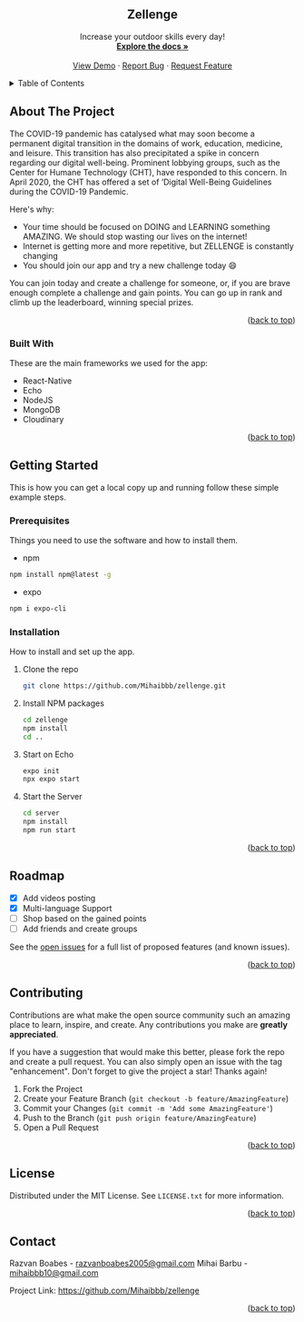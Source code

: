 <div id="top"></div>
<!--
*** Thanks for checking out the Best-README-Template. If you have a suggestion
*** that would make this better, please fork the repo and create a pull request
*** or simply open an issue with the tag "enhancement".
*** Don't forget to give the project a star!
*** Thanks again! Now go create something AMAZING! :D
-->



<!-- PROJECT SHIELDS -->
<!--
*** I'm using markdown "reference style" links for readability.
*** Reference links are enclosed in brackets [ ] instead of parentheses ( ).
*** See the bottom of this document for the declaration of the reference variables
*** for contributors-url, forks-url, etc. This is an optional, concise syntax you may use.
*** https://www.markdownguide.org/basic-syntax/#reference-style-links
-->


<!-- PROJECT LOGO -->
<br />
  <h2 align="center">Zellenge</h2>
 <p align="center">
    Increase your outdoor skills every day!
    <br />
    <a href="https://github.com/github_username/repo_name"><strong>Explore the docs »</strong></a>
    <br />
    <br />
    <a href="https://github.com/Mihaibbb/zellenge">View Demo</a>
    ·
    <a href="https://github.com/Mihaibbb/zellenge/issues">Report Bug</a>
    ·
    <a href="https://github.com/Mihaibbb/zellenge/issues">Request Feature</a>
  </p>
  
<!-- TABLE OF CONTENTS -->
<details>
  <summary>Table of Contents</summary>
  <ol>
    <li>
      <a href="#about-the-project">About The Project</a>
      <ul>
        <li><a href="#built-with">Built With</a></li>
      </ul>
    </li>
    <li>
      <a href="#getting-started">Getting Started</a>
      <ul>
        <li><a href="#prerequisites">Prerequisites</a></li>
        <li><a href="#installation">Installation</a></li>
      </ul>
    </li>
    <li><a href="#usage">Usage</a></li>
    <li><a href="#roadmap">Roadmap</a></li>
    <li><a href="#contributing">Contributing</a></li>
    <li><a href="#license">License</a></li>
    <li><a href="#contact">Contact</a></li>
    <li><a href="#acknowledgments">Acknowledgments</a></li>
  </ol>
</details>



<!-- ABOUT THE PROJECT -->
## About The Project

The COVID-19 pandemic has catalysed what may soon become a permanent digital transition in the domains of work, education, medicine, and leisure. This transition has also precipitated a spike in concern regarding our digital well-being. Prominent lobbying groups, such as the Center for Humane Technology (CHT), have responded to this concern. In April 2020, the CHT has offered a set of ‘Digital Well-Being Guidelines during the COVID-19 Pandemic.

Here's why:
* Your time should be focused on DOING and LEARNING something AMAZING. We should stop wasting our lives on the internet!
* Internet is getting more and more repetitive, but ZELLENGE is constantly changing
* You should join our app and try a new challenge today :smile:

You can join today and create a challenge for someone, or, if you are brave enough complete a challenge and gain points. You can go up in rank and climb up the leaderboard, winning special prizes.

<p align="right">(<a href="#top">back to top</a>)</p>



### Built With

These are the main frameworks we used for the app:

* React-Native
* Echo
* NodeJS
* MongoDB
* Cloudinary

<p align="right">(<a href="#top">back to top</a>)</p>



<!-- GETTING STARTED -->
## Getting Started

This is how you can get a local copy up and running follow these simple example steps.

### Prerequisites

Things you need to use the software and how to install them.

  * npm
  ```sh
  npm install npm@latest -g
  ```
  
  * expo
  ```sh
  npm i expo-cli
  ```

### Installation

How to install and set up the app.

1. Clone the repo
   ```sh
   git clone https://github.com/Mihaibbb/zellenge.git
   ```
2. Install NPM packages
   ```sh
   cd zellenge
   npm install
   cd ..
   ```
3. Start on Echo
   ```sh
   expo init
   npx expo start
   ```
3. Start the Server
   ```sh
   cd server
   npm install
   npm run start
   ```

<p align="right">(<a href="#top">back to top</a>)</p>


<!-- ROADMAP -->
## Roadmap

- [x] Add videos posting
- [x] Multi-language Support
- [ ] Shop based on the gained points
- [ ] Add friends and create groups 

See the [open issues](https://github.com/Mihaibbb/zellenge/issues) for a full list of proposed features (and known issues).

<p align="right">(<a href="#top">back to top</a>)</p>



<!-- CONTRIBUTING -->
## Contributing

Contributions are what make the open source community such an amazing place to learn, inspire, and create. Any contributions you make are **greatly appreciated**.

If you have a suggestion that would make this better, please fork the repo and create a pull request. You can also simply open an issue with the tag "enhancement".
Don't forget to give the project a star! Thanks again!

1. Fork the Project
2. Create your Feature Branch (`git checkout -b feature/AmazingFeature`)
3. Commit your Changes (`git commit -m 'Add some AmazingFeature'`)
4. Push to the Branch (`git push origin feature/AmazingFeature`)
5. Open a Pull Request

<p align="right">(<a href="#top">back to top</a>)</p>



<!-- LICENSE -->
## License

Distributed under the MIT License. See `LICENSE.txt` for more information.

<p align="right">(<a href="#top">back to top</a>)</p>



<!-- CONTACT -->
## Contact

Razvan Boabes  - razvanboabes2005@gmail.com
Mihai Barbu    - mihaibbb10@gmail.com 

Project Link: https://github.com/Mihaibbb/zellenge

<p align="right">(<a href="#top">back to top</a>)</p>

